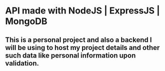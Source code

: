 # API made with NodeJS | ExpressJS | MongoDB

## This is a personal project and also a backend I will be using to host my project details and other such data like personal information upon validation.
